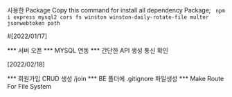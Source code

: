사용한 Package
Copy this command for install all dependency Package; 
` npm i express mysql2 cors fs winston winston-daily-rotate-file multer jsonwebtoken path`


#[2022/01/17]

*** 서버 오픈
*** MYSQL 연동
*** 간단한 API 생성 통신 확인

[2022/02/18]

*** 회원가입 CRUD 생성 /join
*** BE 폴더에 .gitignore 파일생성
*** Make Route For File System
